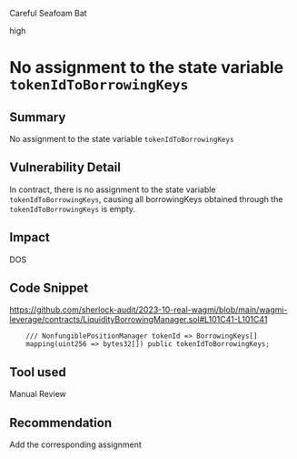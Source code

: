 Careful Seafoam Bat

high

# No assignment to the state variable `tokenIdToBorrowingKeys`
## Summary

No assignment to the state variable `tokenIdToBorrowingKeys`

## Vulnerability Detail

In contract, there is no assignment to the state variable `tokenIdToBorrowingKeys`, causing all borrowingKeys obtained through the `tokenIdToBorrowingKeys` is empty.

## Impact

DOS

## Code Snippet

https://github.com/sherlock-audit/2023-10-real-wagmi/blob/main/wagmi-leverage/contracts/LiquidityBorrowingManager.sol#L101C41-L101C41

```solidity
    /// NonfungiblePositionManager tokenId => BorrowingKeys[]
    mapping(uint256 => bytes32[]) public tokenIdToBorrowingKeys;
```


## Tool used

Manual Review

## Recommendation

Add the corresponding assignment
